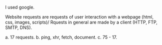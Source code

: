 I used google.

Website requests are requests of user interaction with a webpage (html, css, images, scripts)/
Rquests in general are made by a client (HTTP, FTP, SMTP, DNS).

a. 17 requests.
b. ping, xhr, fetch, document.
c. 75 - 17.
